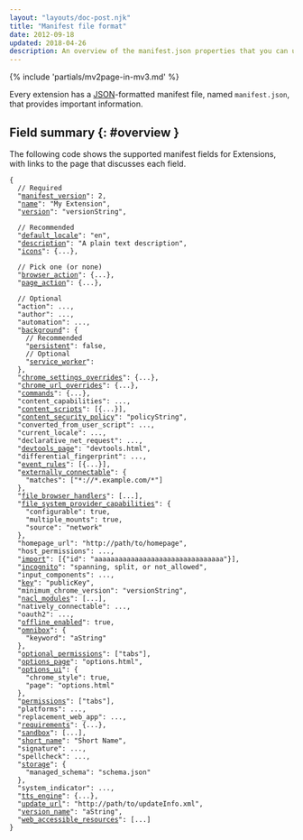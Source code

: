 ```yaml
---
layout: "layouts/doc-post.njk"
title: "Manifest file format"
date: 2012-09-18
updated: 2018-04-26
description: An overview of the manifest.json properties that you can use in your Chrome Extension.
---
```


{% include 'partials/mv2page-in-mv3.md' %}

Every extension has a [JSON][1]\-formatted manifest file, named `manifest.json`, that provides
important information.

## Field summary {: #overview }

The following code shows the supported manifest fields for Extensions, with links to the page that
discusses each field.

<pre class="language-json"><code class="language-json"><span class="token punctuation">{</span><br>  <span class="token comment">// Required</span><br>  <span class="token property">"<a href="/docs/extensions/mv3/manifest/manifest_version">manifest_version</a>"</span><span class="token operator">:</span> <span class="token number">2</span><span class="token punctuation">,</span><br>  <span class="token property">"<a href="/docs/extensions/mv3/manifest/name">name</a>"</span><span class="token operator">:</span> <span class="token string">"My Extension"</span><span class="token punctuation">,</span><br>  <span class="token property">"<a href="/docs/extensions/mv3/manifest/TODO">version</a>"</span><span class="token operator">:</span> <span class="token string">"versionString"</span><span class="token punctuation">,</span><br><br>  <span class="token comment">// Recommended</span><br>  <span class="token property">"<a href="/docs/extensions/mv3/manifest/default_locale">default_locale</a>"</span><span class="token operator">:</span> <span class="token string">"en"</span><span class="token punctuation">,</span><br>  <span class="token property">"<a href="/docs/extensions/mv3/manifest/description">description</a>"</span><span class="token operator">:</span> <span class="token string">"A plain text description"</span><span class="token punctuation">,</span><br>  <span class="token property">"<a href="/docs/extensions/mv3/manifest/icons">icons</a>"</span><span class="token operator">:</span> <span class="token punctuation">{</span>...<span class="token punctuation">}</span><span class="token punctuation">,</span><br><br>  <span class="token comment">// Pick one (or none)</span><br>  <span class="token property">"<a href="/docs/extensions/mv3/manifest/browser_action">browser_action</a>"</span><span class="token operator">:</span> <span class="token punctuation">{</span>...<span class="token punctuation">}</span><span class="token punctuation">,</span><br>  <span class="token property">"<a href="/docs/extensions/mv3/manifest/page_action">page_action</a>"</span><span class="token operator">:</span> <span class="token punctuation">{</span>...<span class="token punctuation">}</span><span class="token punctuation">,</span><br><br>  <span class="token comment">// Optional</span><br>  <span class="token property">"action"</span><span class="token operator">:</span> ...<span class="token punctuation">,</span><br>  <span class="token property">"author"</span><span class="token operator">:</span> ...<span class="token punctuation">,</span><br>  <span class="token property">"automation"</span><span class="token operator">:</span> ...<span class="token punctuation">,</span><br>  <span class="token property">"<a href="/docs/extensions/mv3/manifest/background">background</a>"</span><span class="token operator">:</span> <span class="token punctuation">{</span><br>    <span class="token comment">// Recommended</span><br>    <span class="token property">"<a href="/docs/extensions/mv3/manifest/persistent">persistent</a>"</span><span class="token operator">:</span> <span class="token boolean">false</span><span class="token punctuation">,</span><br>    <span class="token comment">// Optional</span><br>    <span class="token property">"<a href="/docs/extensions/mv3/manifest/service_worker">service_worker</a>"</span><span class="token operator">:</span><br>  <span class="token punctuation">}</span><span class="token punctuation">,</span><br>  <span class="token property">"<a href="/docs/extensions/mv3/manifest/chrome_settings_overrides">chrome_settings_overrides</a>"</span><span class="token operator">:</span> <span class="token punctuation">{</span>...<span class="token punctuation">}</span><span class="token punctuation">,</span><br>  <span class="token property">"<a href="/docs/extensions/mv3/manifest/chrome_url_overrides">chrome_url_overrides</a>"</span><span class="token operator">:</span> <span class="token punctuation">{</span>...<span class="token punctuation">}</span><span class="token punctuation">,</span><br>  <span class="token property">"<a href="/docs/extensions/mv3/manifest/commands">commands</a>"</span><span class="token operator">:</span> <span class="token punctuation">{</span>...<span class="token punctuation">}</span><span class="token punctuation">,</span><br>  <span class="token property">"content_capabilities"</span><span class="token operator">:</span> ...<span class="token punctuation">,</span><br>  <span class="token property">"<a href="/docs/extensions/mv3/manifest/content_scripts">content_scripts</a>"</span><span class="token operator">:</span> <span class="token punctuation">[</span><span class="token punctuation">{</span>...<span class="token punctuation">}</span><span class="token punctuation">]</span><span class="token punctuation">,</span><br>  <span class="token property">"<a href="/docs/extensions/mv3/manifest/content_security_policy">content_security_policy</a>"</span><span class="token operator">:</span> <span class="token string">"policyString"</span><span class="token punctuation">,</span><br>  <span class="token property">"converted_from_user_script"</span><span class="token operator">:</span> ...<span class="token punctuation">,</span><br>  <span class="token property">"current_locale"</span><span class="token operator">:</span> ...<span class="token punctuation">,</span><br>  <span class="token property">"declarative_net_request"</span><span class="token operator">:</span> ...<span class="token punctuation">,</span><br>  <span class="token property">"<a href="/docs/extensions/mv3/manifest/devtools_page">devtools_page</a>"</span><span class="token operator">:</span> <span class="token string">"devtools.html"</span><span class="token punctuation">,</span><br>  <span class="token property">"differential_fingerprint"</span><span class="token operator">:</span> ...<span class="token punctuation">,</span><br>  <span class="token property">"<a href="/docs/extensions/mv3/manifest/event_rules">event_rules</a>"</span><span class="token operator">:</span> <span class="token punctuation">[</span><span class="token punctuation">{</span>...<span class="token punctuation">}</span><span class="token punctuation">]</span><span class="token punctuation">,</span><br>  <span class="token property">"<a href="/docs/extensions/mv3/manifest/externally_connectable">externally_connectable</a>"</span><span class="token operator">:</span> <span class="token punctuation">{</span><br>    <span class="token property">"matches"</span><span class="token operator">:</span> <span class="token punctuation">[</span><span class="token string">"*://*.example.com/*"</span><span class="token punctuation">]</span><br>  <span class="token punctuation">}</span><span class="token punctuation">,</span><br>  <span class="token property">"<a href="/docs/extensions/mv3/manifest/file_browser_handlers">file_browser_handlers</a>"</span><span class="token operator">:</span> <span class="token punctuation">[</span>...<span class="token punctuation">]</span><span class="token punctuation">,</span><br>  <span class="token property">"<a href="/docs/extensions/mv3/manifest/file_system_provider_capabilities">file_system_provider_capabilities</a>"</span><span class="token operator">:</span> <span class="token punctuation">{</span><br>    <span class="token property">"configurable"</span><span class="token operator">:</span> <span class="token boolean">true</span><span class="token punctuation">,</span><br>    <span class="token property">"multiple_mounts"</span><span class="token operator">:</span> <span class="token boolean">true</span><span class="token punctuation">,</span><br>    <span class="token property">"source"</span><span class="token operator">:</span> <span class="token string">"network"</span><br>  <span class="token punctuation">}</span><span class="token punctuation">,</span><br>  <span class="token property">"homepage_url</a>"</span><span class="token operator">:</span> <span class="token string">"http://path/to/homepage"</span><span class="token punctuation">,</span><br>  <span class="token property">"host_permissions"</span><span class="token operator">:</span> ...<span class="token punctuation">,</span><br>  <span class="token property">"<a href="/docs/extensions/mv3/manifest/import">import</a>"</span><span class="token operator">:</span> <span class="token punctuation">[</span><span class="token punctuation">{</span><span class="token property">"id"</span><span class="token operator">:</span> <span class="token string">"aaaaaaaaaaaaaaaaaaaaaaaaaaaaaaaa"</span><span class="token punctuation">}</span><span class="token punctuation">]</span><span class="token punctuation">,</span><br>  <span class="token property">"<a href="/docs/extensions/mv3/manifest/incognito">incognito</a>"</span><span class="token operator">:</span> <span class="token string">"spanning, split, or not_allowed"</span><span class="token punctuation">,</span><br>  <span class="token property">"input_components"</span><span class="token operator">:</span> ...<span class="token punctuation">,</span><br>  <span class="token property">"<a href="/docs/extensions/mv3/manifest/key">key</a>"</span><span class="token operator">:</span> <span class="token string">"publicKey"</span><span class="token punctuation">,</span><br>  <span class="token property">"minimum_chrome_version"</span><span class="token operator">:</span> <span class="token string">"versionString"</span><span class="token punctuation">,</span><br>  <span class="token property">"<a href="/docs/extensions/mv3/manifest/nacl_modules">nacl_modules</a>"</span><span class="token operator">:</span> <span class="token punctuation">[</span>...<span class="token punctuation">]</span><span class="token punctuation">,</span><br>  <span class="token property">"natively_connectable"</span><span class="token operator">:</span> ...<span class="token punctuation">,</span><br>  <span class="token property">"oauth2"</span><span class="token operator">:</span> ...<span class="token punctuation">,</span><br>  <span class="token property">"<a href="/docs/extensions/mv3/manifest/offline_enabled">offline_enabled</a>"</span><span class="token operator">:</span> <span class="token boolean">true</span><span class="token punctuation">,</span><br>  <span class="token property">"<a href="/docs/extensions/mv3/manifest/omnibox">omnibox</a>"</span><span class="token operator">:</span> <span class="token punctuation">{</span><br>    <span class="token property">"keyword"</span><span class="token operator">:</span> <span class="token string">"aString"</span><br>  <span class="token punctuation">}</span><span class="token punctuation">,</span><br>  <span class="token property">"<a href="/docs/extensions/mv3/manifest/optional_permissions">optional_permissions</a>"</span><span class="token operator">:</span> <span class="token punctuation">[</span><span class="token string">"tabs"</span><span class="token punctuation">]</span><span class="token punctuation">,</span><br>  <span class="token property">"<a href="/docs/extensions/mv3/manifest/options_page">options_page</a>"</span><span class="token operator">:</span> <span class="token string">"options.html"</span><span class="token punctuation">,</span><br>  <span class="token property">"<a href="/docs/extensions/mv3/manifest/options_ui">options_ui</a>"</span><span class="token operator">:</span> <span class="token punctuation">{</span><br>    <span class="token property">"chrome_style"</span><span class="token operator">:</span> <span class="token boolean">true</span><span class="token punctuation">,</span><br>    <span class="token property">"page"</span><span class="token operator">:</span> <span class="token string">"options.html"</span><br>  <span class="token punctuation">}</span><span class="token punctuation">,</span><br>  <span class="token property">"<a href="/docs/extensions/mv3/manifest/permissions">permissions</a>"</span><span class="token operator">:</span> <span class="token punctuation">[</span><span class="token string">"tabs"</span><span class="token punctuation">]</span><span class="token punctuation">,</span><br>  <span class="token property">"platforms"</span><span class="token operator">:</span> ...<span class="token punctuation">,</span><br>  <span class="token property">"replacement_web_app"</span><span class="token operator">:</span> ...<span class="token punctuation">,</span><br>  <span class="token property">"<a href="/docs/extensions/mv3/manifest/requirements">requirements</a>"</span><span class="token operator">:</span> <span class="token punctuation">{</span>...<span class="token punctuation">}</span><span class="token punctuation">,</span><br>  <span class="token property">"<a href="/docs/extensions/mv3/manifest/sandbox">sandbox</a>"</span><span class="token operator">:</span> <span class="token punctuation">[</span>...<span class="token punctuation">]</span><span class="token punctuation">,</span><br>  <span class="token property">"<a href="/docs/extensions/mv3/manifest/short_name">short_name</a>"</span><span class="token operator">:</span> <span class="token string">"Short Name"</span><span class="token punctuation">,</span><br>  <span class="token property">"signature"</span><span class="token operator">:</span> ...<span class="token punctuation">,</span><br>  <span class="token property">"spellcheck"</span><span class="token operator">:</span> ...<span class="token punctuation">,</span><br>  <span class="token property">"<a href="/docs/extensions/mv3/manifest/storage">storage</a>"</span><span class="token operator">:</span> <span class="token punctuation">{</span><br>    <span class="token property">"managed_schema"</span><span class="token operator">:</span> <span class="token string">"schema.json"</span><br>  <span class="token punctuation">}</span><span class="token punctuation">,</span><br>  <span class="token property">"system_indicator"</span><span class="token operator">:</span> ...<span class="token punctuation">,</span><br>  <span class="token property">"<a href="/docs/extensions/mv3/manifest/tts_engine">tts_engine</a>"</span><span class="token operator">:</span> <span class="token punctuation">{</span>...<span class="token punctuation">}</span><span class="token punctuation">,</span><br>  <span class="token property">"<a href="/docs/extensions/mv3/manifest/update_url">update_url</a>"</span><span class="token operator">:</span> <span class="token string">"http://path/to/updateInfo.xml"</span><span class="token punctuation">,</span><br>  <span class="token property">"<a href="/docs/extensions/mv3/manifest/version_name">version_name</a>"</span><span class="token operator">:</span> <span class="token string">"aString"</span><span class="token punctuation">,</span><br>  <span class="token property">"<a href="/docs/extensions/mv3/manifest/web_accessible_resources">web_accessible_resources</a>"</span><span class="token operator">:</span> <span class="token punctuation">[</span>...<span class="token punctuation">]</span><br><span class="token punctuation">}</span></code></pre>

[1]: https://www.json.org
